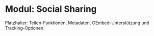 # Modul: Social Sharing

Platzhalter: Teilen-Funktionen, Metadaten, OEmbed-Unterstützung und Tracking-Optionen.
